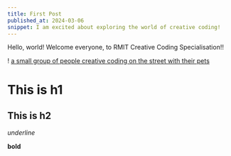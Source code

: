 ```yaml
---
title: First Post
published_at: 2024-03-06
snippet: I am excited about exploring the world of creative coding!
---
```


Hello, world! Welcome everyone, to RMIT Creative Coding Specialisation!! 

! [a small group of people creative coding on the street with their pets](/background1.png)

# This is h1

## This is h2

_underline_

**bold**
